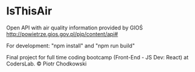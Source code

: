 # IsThisAir

Open API with air quality information provided by GIOŚ <br>
http://powietrze.gios.gov.pl/pjp/content/api#

For development:
"npm install" and "npm run build"

Final project for full time coding bootcamp (Front-End - JS Dev: React) at CodersLab.
© Piotr Chodkowski
